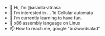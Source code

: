 - 👋 Hi, I’m @asanta-atnasa
- 👀 I’m interested in ... 1d Cellular automata
- 🌱 I’m currently learning to have fun.
- 💞️ x86 assembly language on Linux
- 📫 How to reach me,  google  "buzwordsalad"

<!---
asanta-atnasa/asanta-atnasa is a ✨ special ✨ repository because its `README.md` (this file) appears on your GitHub profile.
--->
